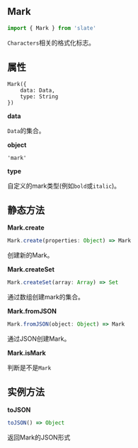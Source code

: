 ## Mark

```js
import { Mark } from 'slate'
```

`Characters`相关的格式化标志。

## 属性

```
Mark({
    data: Data,
    type: String
})
```

**data**

`Data`的集合。

**object**

`'mark'`

**type**

自定义的mark类型(例如`bold`或`italic`)。

## 静态方法

**Mark.create**

```js
Mark.create(properties: Object) => Mark
```

创建新的Mark。

**Mark.createSet**

```js
Mark.createSet(array: Array) => Set
```

通过数组创建mark的集合。

**Mark.fromJSON**

```js
Mark.fromJSON(object: Object) => Mark
```

通过JSON创建Mark。

**Mark.isMark**

判断是不是`Mark`

## 实例方法

**toJSON**

```js
toJSON() => Object
```

返回Mark的JSON形式